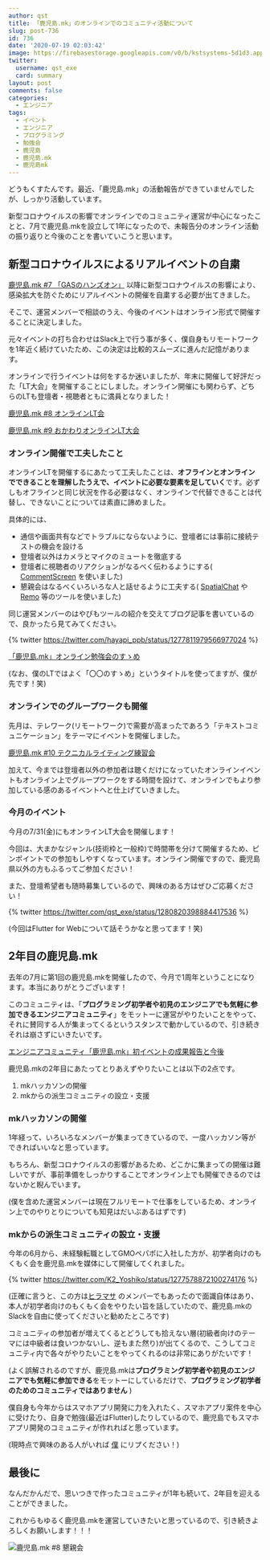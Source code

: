 ```yaml
---
author: qst
title: 「鹿児島.mk」のオンラインでのコミュニティ活動について
slug: post-736
id: 736
date: '2020-07-19 02:03:42'
image: https://firebasestorage.googleapis.com/v0/b/kstsystems-5d1d3.appspot.com/o/2020%2FQuCQ0pBw_400x400.jpg?alt=media&token=bacf1110-bc17-43fb-91e2-f254e0e11fcf
twitter:
  username: qst_exe
  card: summary
layout: post
comments: false
categories:
  - エンジニア
tags:
  - イベント
  - エンジニア
  - プログラミング
  - 勉強会
  - 鹿児島
  - 鹿児島.mk
  - 鹿児島mk
---
```


どうもくすたんです。最近、「鹿児島.mk」の活動報告ができていませんでしたが、しっかり活動しています。

新型コロナウイルスの影響でオンラインでのコミュニティ運営が中心になったことと、7月で鹿児島.mkを設立して1年になったので、未報告分のオンライン活動の振り返りと今後のことを書いていこうと思います。

## 新型コロナウイルスによるリアルイベントの自粛

[鹿児島.mk #7 「GASのハンズオン」](https://kusutan.com/post-706) 以降に新型コロナウイルスの影響により、感染拡大を防ぐためにリアルイベントの開催を自粛する必要が出てきました。

そこで、運営メンバーで相談のうえ、今後のイベントはオンライン形式で開催することに決定しました。

元々イベントの打ち合わせはSlack上で行う事が多く、僕自身もリモートワークを1年近く続けていたため、この決定は比較的スムーズに進んだ記憶があります。

オンラインで行うイベントは何をするか迷いましたが、年末に開催して好評だった「LT大会」を開催することにしました。オンライン開催にも関わらず、どちらのLTも登壇者・視聴者ともに満員となりました！

[鹿児島.mk #8 オンラインLT会](https://kagoshima-mk.connpass.com/event/172646/)

[鹿児島.mk #9 おかわりオンラインLT大会](https://kagoshima-mk.connpass.com/event/175772/)

### オンライン開催で工夫したこと

オンラインLTを開催するにあたって工夫したことは、**オフラインとオンラインでできることを理解したうえで、イベントに必要な要素を足していく**です。必ずしもオフラインと同じ状況を作る必要はなく、オンラインで代替できることは代替し、できないことについては素直に諦めました。

具体的には、

* 通信や画面共有などでトラブルにならないように、登壇者には事前に接続テストの機会を設ける
* 登壇者以外はカメラとマイクのミュートを徹底する
* 登壇者に視聴者のリアクションがなるべく伝わるようにする( [CommentScreen](https://commentscreen.com/) を使いました)
* 懇親会はなるべくいろいろな人と話せるように工夫する( [SpatialChat](https://spatial.chat/) や [Remo](https://remo.co/) 等のツールを使いました)

同じ運営メンバーのはやぴもツールの紹介を交えてブログ記事を書いているので、良かったら見てみてください。

{% twitter https://twitter.com/hayapi_ppb/status/1277811979566977024 %}

[「鹿児島.mk」オンライン勉強会のすゝめ](https://tech.pepabo.com/2020/06/30/kagoshima-dot-mk-online/)

(なお、僕のLTではよく「〇〇のすゝめ」というタイトルを使ってますが、僕が先です！笑)

### オンラインでのグループワークも開催

先月は、テレワーク(リモートワーク)で需要が高まったであろう「テキストコミュニケーション」をテーマにイベントを開催しました。

[鹿児島.mk #10 テクニカルライティング練習会](https://kagoshima-mk.connpass.com/event/178597/)

加えて、今までは登壇者以外の参加者は聴くだけになっていたオンラインイベントもオンライン上でグループワークをする時間を設けて、オンラインでもより参加している感のあるイベントへと仕上げていきました。

### 今月のイベント

今月の7/31(金)にもオンラインLT大会を開催します！

今回は、大まかなジャンル(技術枠と一般枠)で時間帯を分けて開催するため、ピンポイントでの参加もしやすくなっています。オンライン開催ですので、鹿児島県以外の方もふるってご参加ください！

また、登壇希望者も随時募集しているので、興味のある方はぜひご応募ください！

{% twitter https://twitter.com/qst_exe/status/1280820398884417536 %}

(今回はFlutter for Webについて話そうかなと思ってます！笑)

## 2年目の鹿児島.mk

去年の7月に第1回の鹿児島.mkを開催したので、今月で1周年ということになります。本当にありがとうございます！

このコミュニティは、「**プログラミング初学者や初見のエンジニアでも気軽に参加できるエンジニアコミュニティ**」をモットーに運営がやりたいことをやって、それに賛同する人が集まってくるというスタンスで動かしているので、引き続きそれは崩さずにいきたいです。

[エンジニアコミュニティ「鹿児島.mk」初イベントの成果報告と今後](https://kusutan.com/post-158)

鹿児島.mkの2年目にあたってとりあえずやりたいことは以下の2点です。

1. mkハッカソンの開催
1. mkからの派生コミュニティの設立・支援 

### mkハッカソンの開催

1年経って、いろいろなメンバーが集まってきているので、一度ハッカソン等ができればいいなと思っています。

もちろん、新型コロナウイルスの影響があるため、どこかに集まっての開催は難しいですが、事前準備をしっかりすることでオンライン上でも開催できるのではないかと睨んでいます。

(僕を含めた運営メンバーは現在フルリモートで仕事をしているため、オンライン上でのやりとりについても知見はだいぶあるはずです)

### mkからの派生コミュニティの設立・支援 

今年の6月から、未経験転職としてGMOペパポに入社した方が、初学者向けのもくもく会を鹿児島.mkを媒体にして開催してくれました。

{% twitter https://twitter.com/K2_Yoshiko/status/1277578872100274176 %}

(正確に言うと、この方は[ヒラマサ](https://kusutan.com/post-344) のメンバーでもあったので面識自体はあり、本人が初学者向けのもくもく会をやりたい旨を話していたので、鹿児島.mkのSlackを自由に使ってくださいと勧めたところです)

コミュニティの参加者が増えてくるとどうしても拾えない層(初級者向けのテーマには中級者は食いつかないし、逆もまた然り)が出てくるので、こうしてコミュニティ内で各々がやりたいことをやってくれるのは非常にありがたいです！

(よく誤解されるのですが、鹿児島.mkは**プログラミング初学者や初見のエンジニアでも気軽に参加できる**をモットーにしているだけで、**プログラミング初学者のためのコミュニティではありません** )

僕自身も今年からはスマホアプリ開発に力を入れたく、スマホアプリ案件を中心に受けたり、自身で勉強(最近はFlutter)したりしているので、鹿児島でもスマホアプリ開発のコミュニティが作れればと思っています。

(現時点で興味のある人がいれば [僕](https://twitter.com/qst_exe) にリプください！)

## 最後に

なんだかんだで、思いつきで作ったコミュニティが1年も続いて、2年目を迎えることができました。

これからもゆるく鹿児島.mkを運営していきたいと思っているので、引き続きよろしくお願いします！！！ 

![鹿児島.mk #8 懇親会](https://firebasestorage.googleapis.com/v0/b/kstsystems-5d1d3.appspot.com/o/2020%2F07%2Fkagoshima-mk.jpg?alt=media&token=cc877b99-85ce-40fe-a923-83732b04e94e)
